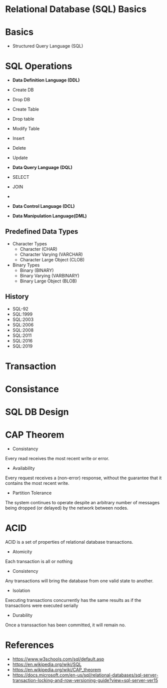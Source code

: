 # Relational Database (SQL) Basics

# Basics

- Structured Query Language (SQL)

# SQL Operations

- **Data Definition Language (DDL)**

- Create DB
- Drop DB

- Create Table
- Drop table
- Modify Table

- Insert
- Delete
- Update

- **Data Query Language (DQL)**

- SELECT

- JOIN

- 

- **Data Control Language (DCL)**

- **Data Manipulation Language(DML)**

## Predefined Data Types

- Character Types
    - Character (CHAR)
    - Character Varying (VARCHAR)
    - Character Large Object (CLOB)
- Binary Types
    - Binary (BINARY)
    - Binary Varying (VARBINARY)
    - Binary Large Object (BLOB)

## History

- SQL-92
- SQL:1999
- SQL:2003
- SQL:2006
- SQL:2008
- SQL:2011
- SQL:2016
- SQL:2019

# Transaction

# Consistance

# SQL DB Design

# CAP Theorem

- Consistancy

Every read receives the most recent write or error.

- Availability

Every request receives a (non-error) response, without the guarantee that it contains the most recent write.

- Partition Tolerance

The system continues to operate despite an arbitrary number of messages being dropped (or delayed) by the network between nodes.

# ACID

ACID is a set of properties of relational database transactions.

- Atomicity

Each transaction is all or nothing

- Consistency

Any transactions will bring the database from one valid state to another.

- Isolation

Executing transactions concurrently has the same results as if the transactions were executed serially

- Durability

Once a transsaction has been committed, it will remain no.


# References

- https://www.w3schools.com/sql/default.asp
- https://en.wikipedia.org/wiki/SQL
- https://en.wikipedia.org/wiki/CAP_theorem
- https://docs.microsoft.com/en-us/sql/relational-databases/sql-server-transaction-locking-and-row-versioning-guide?view=sql-server-ver15
